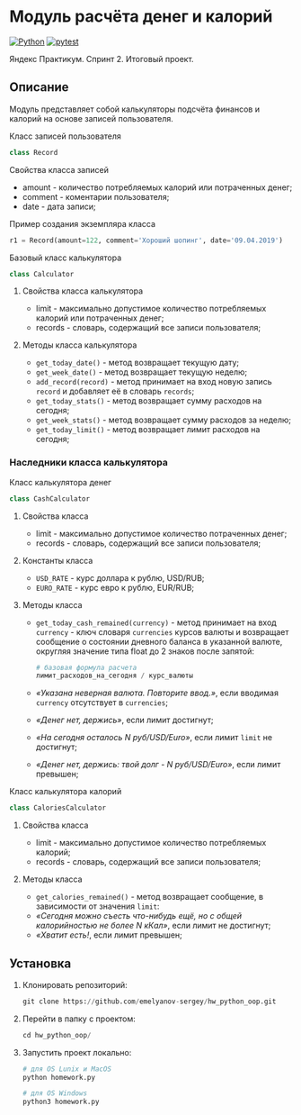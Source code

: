 # Модуль расчёта денег и калорий

[![Python](https://img.shields.io/badge/-Python-464646?style=flat-square&logo=Python)](https://www.python.org/)
[![pytest](https://img.shields.io/badge/-pytest-464646?style=flat-square&logo=pytest)](https://docs.pytest.org/en/6.2.x/)

Яндекс Практикум. Спринт 2. Итоговый проект.

## Описание

Модуль представляет собой калькуляторы подсчёта финансов и калорий на основе записей пользователя.

Класс записей пользователя

```python
class Record
```

Свойства класса записей

- amount - количество потребляемых калорий или потраченных денег;
- comment - коментарии пользователя;
- date - дата записи;

Пример создания экземпляра класса

```python
r1 = Record(amount=122, comment='Хороший шопинг', date='09.04.2019')
```

Базовый класс калькулятора

```python
class Calculator
```

1. Свойства класса калькулятора

   - limit - максимально допустимое количество потребляемых калорий или потраченных денег;
   - records - словарь, содержащий все записи пользователя;

2. Методы класса калькулятора

   - `get_today_date()` - метод возвращает текущую дату;
   - `get_week_date()` - метод возвращает текущую неделю;
   - `add_record(record)` - метод принимает на вход новую запись `record` и добавляет её в словарь `records`;
   - `get_today_stats()` - метод возвращает сумму расходов на сегодня;
   - `get_week_stats()` - метод возвращает сумму расходов за неделю;
   - `get_today_limit()` - метод возвращает лимит расходов на сегодня;

### Наследники класса калькулятора

Класс калькулятора денег

```python
class CashCalculator
```

1. Свойства класса

   - limit - максимально допустимое количество потраченных денег;
   - records - словарь, содержащий все записи пользователя;

2. Константы класса

   - `USD_RATE` - курс доллара к рублю, USD/RUB;
   - `EURO_RATE` - курс евро к рублю, EUR/RUB;

3. Методы класса

   - `get_today_cash_remained(currency)` - метод принимает на вход `currency` - ключ словаря `currencies` курсов валюты и возвращает сообщение о состоянии дневного баланса в указанной валюте, округляя значение типа float до 2 знаков после запятой:

        ```python
        # базовая формула расчета
        лимит_расходов_на_сегодня / курс_валюты
        ```

   - _«Указана неверная валюта. Повторите ввод.»_, если вводимая `currency` отсутствует в `currencies`;
   - _«Денег нет, держись»_, если лимит достигнут;
   - _«На сегодня осталось N руб/USD/Euro»_, если лимит `limit` не достигнут;
   - _«Денег нет, держись: твой долг - N руб/USD/Euro»_, если лимит превышен;


Класс калькулятора калорий

```python
class CaloriesCalculator
```

1. Свойства класса

   - limit - максимально допустимое количество потребляемых калорий;
   - records - словарь, содержащий все записи пользователя;

2. Методы класса

   - `get_calories_remained()` - метод возвращает сообщение, в зависимости от значения `limit`:
   - _«Сегодня можно съесть что-нибудь ещё, но с общей калорийностью не более N кКал»_, если лимит не достигнут;
   - _«Хватит есть!_, если лимит превышен;

## Установка

1. Клонировать репозиторий:

   ```python
   git clone https://github.com/emelyanov-sergey/hw_python_oop.git
   ```

2. Перейти в папку с проектом:

   ```python
   cd hw_python_oop/
   ```

3. Запустить проект локально:

   ```python
   # для OS Lunix и MacOS
   python homework.py

   # для OS Windows
   python3 homework.py
   ```

